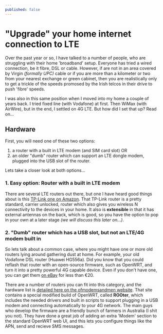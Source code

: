 ```yaml
---
published: false
---
```

# "Upgrade" your home internet connection to LTE

Over the past year or so, I have talked to a number of people, who are struggling with their home 'broadband' setup. Everyone has tried a wired connection, be it fibre, DSL or cable. However, if are not in an area covered by Virgin _(formally UPC)_ cable or if you are more than a kilometer or two from your nearest exchange or green cabinet, then you are realistically only to get a trickle of the speeds promosed by the Irish telcos in their drive to push 'fibre' speeds. 

I was also in this same position when I moved into my home a couple of years back. I tried fixed line (with Vodafone) at first. Then WiMax (with AirWire), but in the end, I settled on 4G LTE. But how did I set that up? Read on...

## Hardware
First, you will need one of these two options:
1. a router with a built in LTE modem (and SIM card slot) OR
2. an older "dumb" router which can support an LTE dongle modem, plugged into the USB slot of the router.

Lets take a closer look at both options...

### 1. Easy option: Router with a built in LTE modem

There are several LTE routers out there, but one I have heard good things about is this [TP-Link one on Amazon](http://www.amazon.co.uk/dp/B016ZWXYXG/ref=cm_sw_r_tw_dp_x_imiPybQ6E4TDW). That TP-Link router is a pretty standard, carrier unlocked, router which also gives you wireless N connectivity to the devices in your home. It also is **extensible** in that it has external antennas on the back, which is good, so you have the option to pop in your own at a later stage _(we will discuss this later on...)_.

### 2. "Dumb" router which has a USB slot, but not an LTE/4G modem built in

So lets talk about a common case, where you might have one or more old routers lying around gathering dust at home. For example, your old Vodafone DSL router (Huawei HG556a). Did you know that you could reflash that router with an open-source firmware, such as OpenWRT, and turn it into a pretty powerful 4G capable device. Even if you don't have one, you can get them [on eBay](http://www.ebay.ie/sch/i.html?_from=R40&_trksid=p2050601.m570.l1313.TR0.TRC0.H0.XHuawei+HG556a.TRS0&_nkw=Huawei+HG556a&_sacat=0) for less than €20.

There are a number of routers you can fit into this category, and the hardware list is [detailed here on the ofmodemsandmen website](http://www.ofmodemsandmen.com/supported.html). That site contains a special modified build of OpenWRT, called **ROOter**, which includes the needed drivers and built in scripts to support plugging in a USB modem and connecting automatically to your 4G network. The main guys who develop the firmware are a friendly bunch of farmers in Australia (I shit you not). They have done a great job of adding an extra 'Modem' section to the standard OpenWRT web UI, and this lets you configure things like the APN, send and recieve SMS messages.


